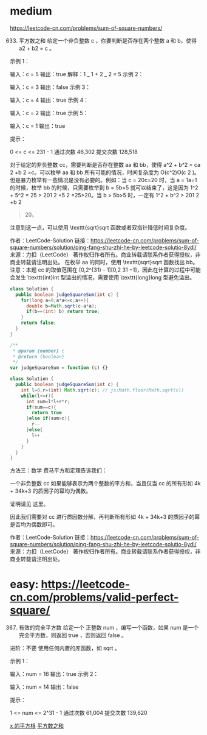 # medium

https://leetcode-cn.com/problems/sum-of-square-numbers/

633. 平方数之和
     给定一个非负整数 c ，你要判断是否存在两个整数 a 和 b，使得 a2 + b2 = c 。

示例 1：

输入：c = 5
输出：true
解释：1 _ 1 + 2 _ 2 = 5
示例 2：

输入：c = 3
输出：false
示例 3：

输入：c = 4
输出：true
示例 4：

输入：c = 2
输出：true
示例 5：

输入：c = 1
输出：true

提示：

0 <= c <= 231 - 1
通过次数 46,302 提交次数 128,518

对于给定的非负整数 cc，需要判断是否存在整数 aa 和 bb，使得 a^2 + b^2 = ca
2
+b
2
=c。可以枚举 aa 和 bb 所有可能的情况，时间复杂度为 O(c^2)O(c
2
)。但是暴力枚举有一些情况是没有必要的。例如：当 c = 20c=20 时，当 a = 1a=1 的时候，枚举 bb 的时候，只需要枚举到 b = 5b=5 就可以结束了，这是因为 1^2 + 5^2 = 25 > 201
2
+5
2
=25>20。当 b > 5b>5 时，一定有 1^2 + b^2 > 201
2
+b
2

> 20。

注意到这一点，可以使用 \texttt{sqrt}sqrt 函数或者双指针降低时间复杂度。

作者：LeetCode-Solution
链接：https://leetcode-cn.com/problems/sum-of-square-numbers/solution/ping-fang-shu-zhi-he-by-leetcode-solutio-8ydl/
来源：力扣（LeetCode）
著作权归作者所有。商业转载请联系作者获得授权，非商业转载请注明出处。
在枚举 aa 的同时，使用 \texttt{sqrt}sqrt 函数找出 bb。注意：本题 cc 的取值范围在 [0,2^{31} - 1][0,2 31 −1]，因此在计算的过程中可能会发生 \texttt{int}int 型溢出的情况，需要使用 \texttt{long}long 型避免溢出。

```java
class Solution {
  public boolean judgeSquareSum(int c) {
    for(long a=0;a*a<=c;a++){
      double b=Math.sqrt(c-a*a);
      if(b==(int) b) return true;
    }
    return false;
  }
}
```

```js
/**
 * @param {number} c
 * @return {boolean}
 */
var judgeSquareSum = function (c) {}
```

```java
class Solution {
  public boolean judgeSquareSum(int c) {
    int l=0,r=(int) Math.sqrt(c); // js:Math.floor(Math.sqrt(c))
    while(l<=r){
      int sum=l*l+r*r;
      if(sum==c){
        return true
      }else if(sum>c){
        r--
      }else{
        l++
      }
    }
  }
}
```

方法三：数学
费马平方和定理告诉我们：

一个非负整数 cc 如果能够表示为两个整数的平方和，当且仅当 cc 的所有形如 4k + 34k+3 的质因子的幂均为偶数。

证明请见 这里。

因此我们需要对 cc 进行质因数分解，再判断所有形如 4k + 34k+3 的质因子的幂是否均为偶数即可。

作者：LeetCode-Solution
链接：https://leetcode-cn.com/problems/sum-of-square-numbers/solution/ping-fang-shu-zhi-he-by-leetcode-solutio-8ydl/
来源：力扣（LeetCode）
著作权归作者所有。商业转载请联系作者获得授权，非商业转载请注明出处。

# easy: https://leetcode-cn.com/problems/valid-perfect-square/

367. 有效的完全平方数
     给定一个 正整数 num ，编写一个函数，如果 num 是一个完全平方数，则返回 true ，否则返回 false 。

进阶：不要 使用任何内置的库函数，如 sqrt 。

示例 1：

输入：num = 16
输出：true
示例 2：

输入：num = 14
输出：false

提示：

1 <= num <= 2^31 - 1
通过次数 61,004 提交次数 139,620

[x 的平方根](https://leetcode-cn.com/problems/sqrtx/)
[平方数之和](https://leetcode-cn.com/problems/sum-of-square-numbers/)

